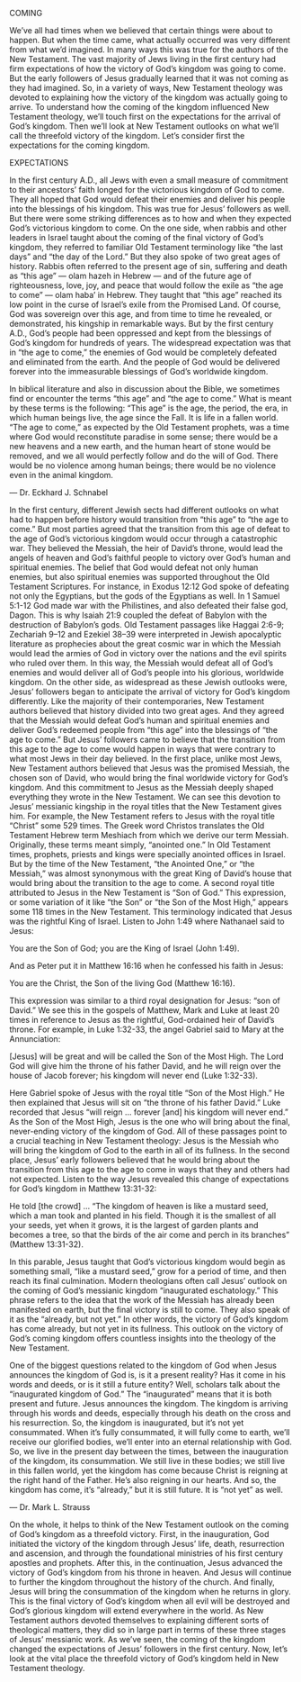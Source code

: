 COMING

We’ve all had times when we believed that certain things were about to happen. But when the time came, what actually occurred was very different from what we’d imagined. In many ways this was true for the authors of the New Testament. The vast majority of Jews living in the first century had firm expectations of how the victory of God’s kingdom was going to come. But the early followers of Jesus gradually learned that it was not coming as they had imagined. So, in a variety of ways, New Testament theology was devoted to explaining how the victory of the kingdom was actually going to arrive. 
To understand how the coming of the kingdom influenced New Testament theology, we’ll touch first on the expectations for the arrival of God’s kingdom. Then we’ll look at New Testament outlooks on what we’ll call the threefold victory of the kingdom. Let’s consider first the expectations for the coming kingdom. 


EXPECTATIONS

In the first century A.D., all Jews with even a small measure of commitment to their ancestors’ faith longed for the victorious kingdom of God to come. They all hoped that God would defeat their enemies and deliver his people into the blessings of his kingdom. This was true for Jesus’ followers as well. But there were some striking differences as to how and when they expected God’s victorious kingdom to come. 
On the one side, when rabbis and other leaders in Israel taught about the coming of the final victory of God’s kingdom, they referred to familiar Old Testament terminology like “the last days” and “the day of the Lord.” But they also spoke of two great ages of history. Rabbis often referred to the present age of sin, suffering and death as “this age” — olam hazeh in Hebrew — and of the future age of righteousness, love, joy, and peace that would follow the exile as “the age to come” — olam haba’ in Hebrew.
They taught that “this age” reached its low point in the curse of Israel’s exile from the Promised Land. Of course, God was sovereign over this age, and from time to time he revealed, or demonstrated, his kingship in remarkable ways. But by the first century A.D., God’s people had been oppressed and kept from the blessings of God’s kingdom for hundreds of years. The widespread expectation was that in “the age to come,” the enemies of God would be completely defeated and eliminated from the earth. And the people of God would be delivered forever into the immeasurable blessings of God’s worldwide kingdom.

In biblical literature and also in discussion about the Bible, we sometimes find or encounter the terms “this age” and “the age to come.” What is meant by these terms is the following: “This age” is the age, the period, the era, in which human beings live, the age since the Fall. It is life in a fallen world. “The age to come,” as expected by the Old Testament prophets, was a time where God would reconstitute paradise in some sense; there would be a new heavens and a new earth, and the human heart of stone would be removed, and we all would perfectly follow and do the will of God. There would be no violence among human beings; there would be no violence even in the animal kingdom.

— Dr. Eckhard J. Schnabel 

In the first century, different Jewish sects had different outlooks on what had to happen before history would transition from “this age” to “the age to come.” But most parties agreed that the transition from this age of defeat to the age of God’s victorious kingdom would occur through a catastrophic war. They believed the Messiah, the heir of David’s throne, would lead the angels of heaven and God’s faithful people to victory over God’s human and spiritual enemies. 
The belief that God would defeat not only human enemies, but also spiritual enemies was supported throughout the Old Testament Scriptures. For instance, in Exodus 12:12 God spoke of defeating not only the Egyptians, but the gods of the Egyptians as well. In 1 Samuel 5:1-12 God made war with the Philistines, and also defeated their false god, Dagon. This is why Isaiah 21:9 coupled the defeat of Babylon with the destruction of Babylon’s gods. 
Old Testament passages like Haggai 2:6-9; Zechariah 9–12 and Ezekiel 38–39 were interpreted in Jewish apocalyptic literature as prophecies about the great cosmic war in which the Messiah would lead the armies of God in victory over the nations and the evil spirits who ruled over them. In this way, the Messiah would defeat all of God’s enemies and would deliver all of God’s people into his glorious, worldwide kingdom. 
On the other side, as widespread as these Jewish outlooks were, Jesus’ followers began to anticipate the arrival of victory for God’s kingdom differently. Like the majority of their contemporaries, New Testament authors believed that history divided into two great ages. And they agreed that the Messiah would defeat God’s human and spiritual enemies and deliver God’s redeemed people from “this age” into the blessings of “the age to come.” But Jesus’ followers came to believe that the transition from this age to the age to come would happen in ways that were contrary to what most Jews in their day believed. 
In the first place, unlike most Jews, New Testament authors believed that Jesus was the promised Messiah, the chosen son of David, who would bring the final worldwide victory for God’s kingdom. And this commitment to Jesus as the Messiah deeply shaped everything they wrote in the New Testament. 
We can see this devotion to Jesus’ messianic kingship in the royal titles that the New Testament gives him. For example, the New Testament refers to Jesus with the royal title “Christ” some 529 times. The Greek word Christos translates the Old Testament Hebrew term Meshiach from which we derive our term Messiah. Originally, these terms meant simply, “anointed one.” In Old Testament times, prophets, priests and kings were specially anointed offices in Israel. But by the time of the New Testament, “the Anointed One,” or “the Messiah,” was almost synonymous with the great King of David’s house that would bring about the transition to the age to come. 
A second royal title attributed to Jesus in the New Testament is “Son of God.” This expression, or some variation of it like “the Son” or “the Son of the Most High,” appears some 118 times in the New Testament. This terminology indicated that Jesus was the rightful King of Israel. Listen to John 1:49 where Nathanael said to Jesus: 

You are the Son of God; you are the King of Israel (John 1:49).

And as Peter put it in Matthew 16:16 when he confessed his faith in Jesus:

You are the Christ, the Son of the living God (Matthew 16:16).

This expression was similar to a third royal designation for Jesus: “son of David.” We see this in the gospels of Matthew, Mark and Luke at least 20 times in reference to Jesus as the rightful, God-ordained heir of David’s throne.
For example, in Luke 1:32-33, the angel Gabriel said to Mary at the Annunciation:

[Jesus] will be great and will be called the Son of the Most High. The Lord God will give him the throne of his father David, and he will reign over the house of Jacob forever; his kingdom will never end (Luke 1:32-33).

Here Gabriel spoke of Jesus with the royal title “Son of the Most High.” He then explained that Jesus will sit on “the throne of his father David.” Luke recorded that Jesus “will reign … forever [and] his kingdom will never end.” As the Son of the Most High, Jesus is the one who will bring about the final, never-ending victory of the kingdom of God. 
All of these passages point to a crucial teaching in New Testament theology: Jesus is the Messiah who will bring the kingdom of God to the earth in all of its fullness. 
In the second place, Jesus’ early followers believed that he would bring about the transition from this age to the age to come in ways that they and others had not expected. 
Listen to the way Jesus revealed this change of expectations for God’s kingdom in Matthew 13:31-32:

He told [the crowd] … “The kingdom of heaven is like a mustard seed, which a man took and planted in his field. Though it is the smallest of all your seeds, yet when it grows, it is the largest of garden plants and becomes a tree, so that the birds of the air come and perch in its branches” (Matthew 13:31-32).

In this parable, Jesus taught that God’s victorious kingdom would begin as something small, “like a mustard seed,” grow for a period of time, and then reach its final culmination. 
Modern theologians often call Jesus’ outlook on the coming of God’s messianic kingdom “inaugurated eschatology.” This phrase refers to the idea that the work of the Messiah has already been manifested on earth, but the final victory is still to come. They also speak of it as the “already, but not yet.” In other words, the victory of God’s kingdom has come already, but not yet in its fullness. This outlook on the victory of God’s coming kingdom offers countless insights into the theology of the New Testament. 

One of the biggest questions related to the kingdom of God when Jesus announces the kingdom of God is, is it a present reality? Has it come in his words and deeds, or is it still a future entity? Well, scholars talk about the “inaugurated kingdom of God.” The “inaugurated” means that it is both present and future. Jesus announces the kingdom. The kingdom is arriving through his words and deeds, especially through his death on the cross and his resurrection. So, the kingdom is inaugurated, but it’s not yet consummated. When it’s fully consummated, it will fully come to earth, we’ll receive our glorified bodies, we’ll enter into an eternal relationship with God. So, we live in the present day between the times, between the inauguration of the kingdom, its consummation. We still live in these bodies; we still live in this fallen world, yet the kingdom has come because Christ is reigning at the right hand of the Father. He’s also reigning in our hearts. And so, the kingdom has come, it’s “already,” but it is still future. It is “not yet” as well.

— Dr. Mark L. Strauss 

On the whole, it helps to think of the New Testament outlook on the coming of God’s kingdom as a threefold victory. First, in the inauguration, God initiated the victory of the kingdom through Jesus’ life, death, resurrection and ascension, and through the foundational ministries of his first century apostles and prophets. After this, in the continuation, Jesus advanced the victory of God’s kingdom from his throne in heaven. And Jesus will continue to further the kingdom throughout the history of the church. And finally, Jesus will bring the consummation of the kingdom when he returns in glory. This is the final victory of God’s kingdom when all evil will be destroyed and God’s glorious kingdom will extend everywhere in the world. 
As New Testament authors devoted themselves to explaining different sorts of theological matters, they did so in large part in terms of these three stages of Jesus’ messianic work.
As we’ve seen, the coming of the kingdom changed the expectations of Jesus’ followers in the first century. Now, let’s look at the vital place the threefold victory of God’s kingdom held in New Testament theology. 
